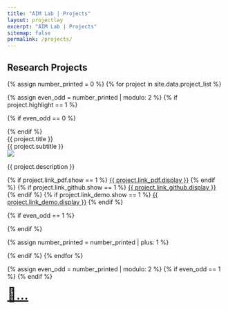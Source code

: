 ```yaml
---
title: "AIM Lab | Projects"
layout: projectlay
excerpt: "AIM Lab | Projects"
sitemap: false
permalink: /projects/
---
```



<div class="container-projects">
<h2>Research Projects</h2>

{% assign number_printed = 0 %}
{% for project in site.data.project_list %}

{% assign even_odd = number_printed | modulo: 2 %}
{% if project.highlight == 1 %}

{% if even_odd == 0 %}
<div class="project-row">
{% endif %}

<div class="project-item">
    <div>
        <pubtit class="project-title">{{ project.title }}</pubtit>
        <div class="project-subtitle">{{ project.subtitle }}</div>
    </div>
    <div>
        <img src="{{ site.url }}{{ site.baseurl }}/assets/project_pic/{{ project.image }}" class="project-image"/>
        <p class="project-text">{{ project.description }}</p>
    </div>
    <span class="project-btns">
        {% if project.link_pdf.show == 1 %}
        <a type="button" class="btn" href="{{ project.link_pdf.url }}">{{ project.link_pdf.display }}</a>
        {% endif %}
        {% if project.link_github.show == 1 %}
        <a type="button" class="btn" href="{{ project.link_github.url }}">{{ project.link_github.display }}</a>
        {% endif %}
        {% if project.link_demo.show == 1 %}
        <a type="button" class="btn" href="{{ project.link_demo.url }}">{{ project.link_demo.display }}</a>
        {% endif %}
    </span>
</div>


{% if even_odd == 1 %}
</div>
{% endif %}

{% assign number_printed = number_printed | plus: 1 %}

{% endif %}
{% endfor %}

{% assign even_odd = number_printed | modulo: 2 %}
{% if even_odd == 1 %}
{% endif %}

<div class="project-item last-project-item">
    <span class="project-btns">
        <a type="button" class="btn" href="../team/alib" style="font-weight: normal; font-size: 32px;">📜...</a>
    </span>
</div>

</div>